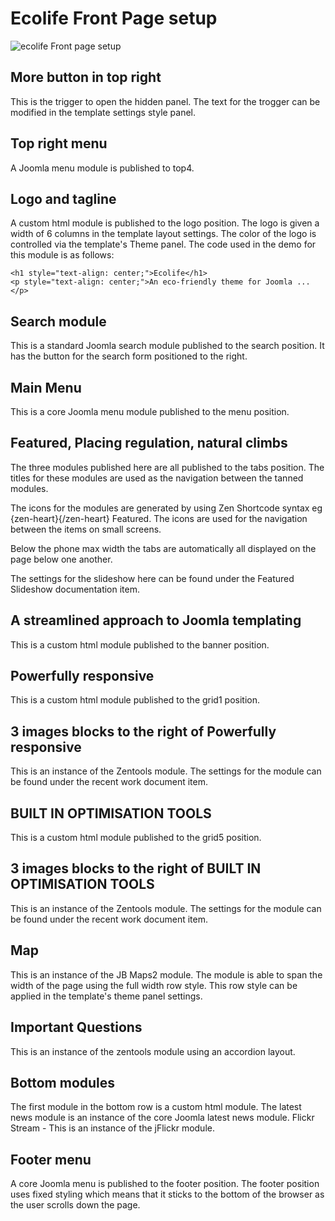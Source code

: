 Ecolife Front Page setup
====
![ecolife Front page setup](../data/ecolife/images/frontpage/ecolife-frontpage.jpg 'ecolife Frontpage setup')

More button in top right
---
This is the trigger to open the hidden panel. The text for the trogger can be modified in the template settings style panel.


Top right menu
---
A Joomla menu module is published to top4.

Logo and tagline
---
A custom html module is published to the logo position. The logo is given a width of 6 columns in the template layout settings. The color of the logo is controlled via the template's Theme panel. The code used in the demo for this module is as follows:

	
	<h1 style="text-align: center;">Ecolife</h1>
	<p style="text-align: center;">An eco-friendly theme for Joomla ...</p>
	

Search module
---
This is a standard Joomla search module published to the search position. It has the button for the search form positioned to the right.


Main Menu
---
This is a core Joomla menu module published to the menu position.

Featured, Placing regulation, natural climbs
---
The three modules published here are all published to the tabs position. The titles for these modules are used as the navigation between the tanned modules. 

The icons for the modules are generated by using Zen Shortcode syntax eg {zen-heart}{/zen-heart} Featured. The icons are used for the navigation between the items on small screens.

Below the phone max width the tabs are automatically all displayed on the page below one another.

The settings for the slideshow here can be found under the Featured Slideshow documentation item. 


A streamlined approach to Joomla templating
----
This is a custom html module published to the banner position.

Powerfully responsive
----
This is a custom html module published to the grid1 position.

3 images blocks to the right of Powerfully responsive
----
This is an instance of the Zentools module. The settings for the module can be found under the recent work document item.


BUILT IN OPTIMISATION TOOLS
---
This is a custom html module published to the grid5 position.

3 images blocks to the right of BUILT IN OPTIMISATION TOOLS
----
This is an instance of the Zentools module. The settings for the module can be found under the recent work document item.


Map
---
This is an instance of the JB Maps2 module. The module is able to span the width of the page using the full width row style. This row style can be applied in the template's theme panel settings.

Important Questions
---
This is an instance of the zentools module using an accordion layout.


Bottom modules
---
The first module in the bottom row is a custom html module.
The latest news module is an instance of the core Joomla latest news module.
Flickr Stream - This is an instance of the jFlickr module.
	

Footer menu
---
A core Joomla menu is published to the footer position. The footer position uses fixed styling which means that it sticks to the bottom of the browser as the user scrolls down the page.
